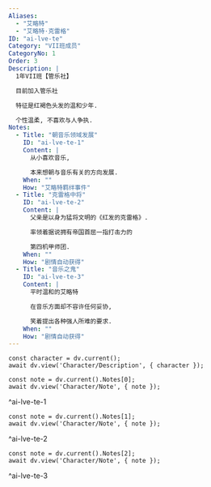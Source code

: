 ```yaml
---
Aliases:
  - "艾略特"
  - "艾略特·克雷格"
ID: "ai-lve-te"
Category: "VII班成员"
CategoryNo: 1
Order: 3
Description: |
  1年VII班【管乐社】

  目前加入管乐社

  特征是红褐色头发的温和少年.

  个性温柔, 不喜欢与人争执.
Notes:
  - Title: "朝音乐领域发展"
    ID: "ai-lve-te-1"
    Content: |
      从小喜欢音乐,

      本来想朝与音乐有关的方向发展.
    When: ""
    How: "艾略特羁绊事件"
  - Title: "克雷格中将"
    ID: "ai-lve-te-2"
    Content: |
      父亲是以身为猛将文明的《红发的克雷格》.

      率领着据说拥有帝国首屈一指打击力的

      第四机甲师团.
    When: ""
    How: "剧情自动获得"
  - Title: "音乐之鬼"
    ID: "ai-lve-te-3"
    Content: |
      平时温和的艾略特

      在音乐方面却不容许任何妥协,

      笑着提出各种强人所难的要求.
    When: ""
    How: "剧情自动获得"
---
```

```dataviewjs
const character = dv.current();
await dv.view('Character/Description', { character });
```

```dataviewjs
const note = dv.current().Notes[0];
await dv.view('Character/Note', { note });
```
^ai-lve-te-1

```dataviewjs
const note = dv.current().Notes[1];
await dv.view('Character/Note', { note });
```
^ai-lve-te-2

```dataviewjs
const note = dv.current().Notes[2];
await dv.view('Character/Note', { note });
```
^ai-lve-te-3